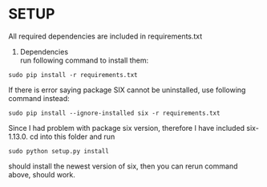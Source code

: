 # SETUP
All required dependencies are included in requirements.txt
1. Dependencies <br />
run following command to install them:
```shell
sudo pip install -r requirements.txt
```

If there is error saying package SIX cannot be uninstalled, use following command instead:
```shell
sudo pip install --ignore-installed six -r requirements.txt
```
Since I had problem with package six version, therefore I have included six-1.13.0. cd into this folder and run 
```shell
sudo python setup.py install
``` 
should install the newest version of six, then you can rerun command above, should work.


